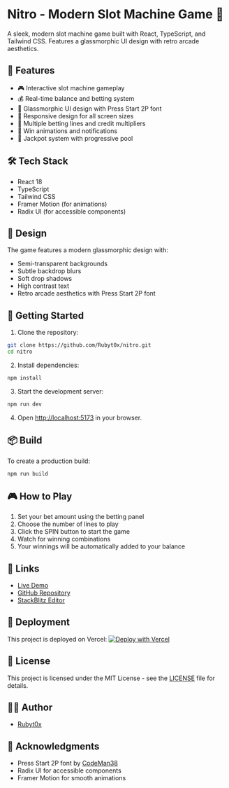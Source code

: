 # Nitro - Modern Slot Machine Game 🎰

A sleek, modern slot machine game built with React, TypeScript, and Tailwind CSS. Features a glassmorphic UI design with retro arcade aesthetics.

## 🚀 Features

- 🎮 Interactive slot machine gameplay
- 💰 Real-time balance and betting system
- 🎨 Glassmorphic UI design with Press Start 2P font
- 📱 Responsive design for all screen sizes
- 🎯 Multiple betting lines and credit multipliers
- 🎉 Win animations and notifications
- 🎰 Jackpot system with progressive pool

## 🛠️ Tech Stack

- React 18
- TypeScript
- Tailwind CSS
- Framer Motion (for animations)
- Radix UI (for accessible components)

## 🎨 Design

The game features a modern glassmorphic design with:
- Semi-transparent backgrounds
- Subtle backdrop blurs
- Soft drop shadows
- High contrast text
- Retro arcade aesthetics with Press Start 2P font

## 🚀 Getting Started

1. Clone the repository:
```bash
git clone https://github.com/Rubyt0x/nitro.git
cd nitro
```

2. Install dependencies:
```bash
npm install
```

3. Start the development server:
```bash
npm run dev
```

4. Open [http://localhost:5173](http://localhost:5173) in your browser.

## 📦 Build

To create a production build:
```bash
npm run build
```

## 🎮 How to Play

1. Set your bet amount using the betting panel
2. Choose the number of lines to play
3. Click the SPIN button to start the game
4. Watch for winning combinations
5. Your winnings will be automatically added to your balance

## 🔗 Links

- [Live Demo](https://nitro-rubyt0x.vercel.app)
- [GitHub Repository](https://github.com/Rubyt0x/nitro)
- [StackBlitz Editor](https://stackblitz.com/~/github.com/Rubyt0x/nitro)

## 🚀 Deployment

This project is deployed on Vercel:
[![Deploy with Vercel](https://vercel.com/button)](https://vercel.com/new/clone?repository-url=https%3A%2F%2Fgithub.com%2FRubyt0x%2Fnitro)

## 📝 License

This project is licensed under the MIT License - see the [LICENSE](LICENSE) file for details.

## 👨‍💻 Author

- [Rubyt0x](https://github.com/Rubyt0x)

## 🙏 Acknowledgments

- Press Start 2P font by [CodeMan38](https://fonts.google.com/specimen/Press+Start+2P)
- Radix UI for accessible components
- Framer Motion for smooth animations